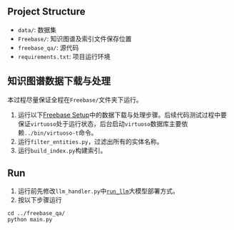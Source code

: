 ## Project Structure
+ `data/`: 数据集
+ `Freebase/`: 知识图谱及索引文件保存位置
+ `freebase_qa/`: 源代码
+ `requirements.txt`: 项目运行环境

## 知识图谱数据下载与处理
本过程尽量保证全程在`Freebase/`文件夹下运行。
1. 运行以下[Freebase Setup](https://github.com/GasolSun36/ToG/tree/main/Freebase)中的数据下载与处理步骤。后续代码测试过程中要保证`virtuoso`处于运行状态，后台启动`virtuoso`数据库主要依赖`../bin/virtuoso-t`命令。
2. 运行`filter_entities.py`，过滤出所有的实体名称。
3. 运行`build_index.py`构建索引。

## Run
1. 运行前先修改`llm_handler.py`中[`run_llm`](https://github.com/jxu3831/RAGE/blob/main/freebase_qa/core/llm_handler.py)大模型部署方式。
2. 按以下步骤运行
```
cd ../freebase_qa/
python main.py
```
